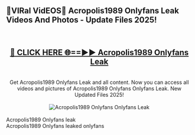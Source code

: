 <h2>🔴VIRal VidEOS🔴 Acropolis1989 Onlyfans Leak Videos And Photos - Update Files 2025!</h2>
<br>
<div align="center">
<h2><a href="https://213.232.235.80/live/video.php?q=acropolis1989-onlyfans" rel="nofollow">🔴 CLICK HERE 🌐==►► Acropolis1989 Onlyfans Leak</a></h2>
<br>
Get Acropolis1989 Onlyfans Leak and all content. Now you can access all videos and pictures of Acropolis1989 Onlyfans Onlyfans Leak. New Updated Files 2025!
<br>
<br>
<a href="https://213.232.235.80/live/video.php?q=acropolis1989-onlyfans" rel="nofollow" data-target="animated-image.originalLink"><img src="https://i.imgur.com/dJHk4Zq.gif" alt="Acropolis1989 Onlyfans Onlyfans Leak" style="max-width: 100%; display: inline-block;" data-target="animated-image.originalImage"></a>
</div>
<br>
Acropolis1989 Onlyfans leak<br>
Acropolis1989 Onlyfans leaked onlyfans